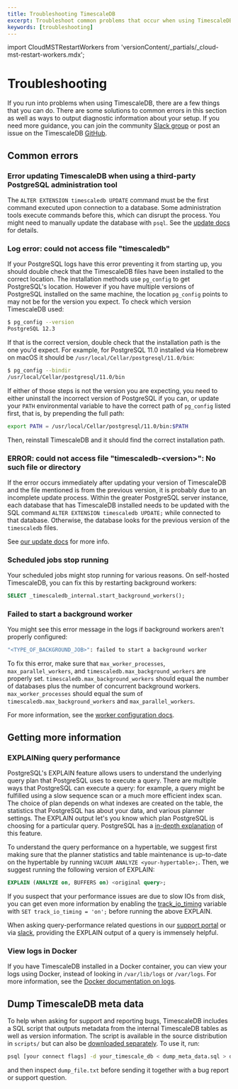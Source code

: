 ```yaml
---
title: Troubleshooting TimescaleDB
excerpt: Troubleshoot common problems that occur when using TimescaleDB
keywords: [troubleshooting]
---
```


import CloudMSTRestartWorkers from 'versionContent/_partials/_cloud-mst-restart-workers.mdx';

# Troubleshooting

If you run into problems when using TimescaleDB, there are a few things that you
can do. There are some solutions to common errors in this section as well as ways to
output diagnostic information about your setup. If you need more guidance, you
can join the community [Slack group][slack] or post an issue on the TimescaleDB
[GitHub][github].

## Common errors

### Error updating TimescaleDB when using a third-party PostgreSQL administration tool

The `ALTER EXTENSION timescaledb UPDATE` command must be the first
command executed upon connection to a database. Some administration tools
execute commands before this, which can disrupt the process. You might
need to manually update the database with `psql`.  See the 
[update docs][update-db] for details.

### Log error: could not access file "timescaledb"

If your PostgreSQL logs have this error preventing it from starting up, you
should double check that the TimescaleDB files have been installed to the
correct location. The installation methods use `pg_config` to get PostgreSQL's
location. However if you have multiple versions of PostgreSQL installed on the
same machine, the location `pg_config` points to may not be for the version you
expect. To check which version TimescaleDB used:

```bash
$ pg_config --version
PostgreSQL 12.3
```

If that is the correct version, double check that the installation path is
the one you'd expect. For example, for PostgreSQL 11.0 installed via
Homebrew on macOS it should be `/usr/local/Cellar/postgresql/11.0/bin`:

```bash
$ pg_config --bindir
/usr/local/Cellar/postgresql/11.0/bin
```

If either of those steps is not the version you are expecting, you need to
either uninstall the incorrect version of PostgreSQL if you can, or update your
`PATH` environmental variable to have the correct path of `pg_config` listed
first, that is, by prepending the full path:

```bash
export PATH = /usr/local/Cellar/postgresql/11.0/bin:$PATH
```

Then, reinstall TimescaleDB and it should find the correct installation
path.

### ERROR: could not access file "timescaledb-\<version\>": No such file or directory

If the error occurs immediately after updating your version of TimescaleDB and
the file mentioned is from the previous version, it is probably due to an
incomplete update process. Within the greater PostgreSQL server instance, each
database that has TimescaleDB installed needs to be updated with the SQL command
`ALTER EXTENSION timescaledb UPDATE;` while connected to that database.
Otherwise, the database looks for the previous version of the `timescaledb` files.

See [our update docs][update-db] for more info.

### Scheduled jobs stop running

Your scheduled jobs might stop running for various reasons. On self-hosted
TimescaleDB, you can fix this by restarting background workers:

```sql
SELECT _timescaledb_internal.start_background_workers();
```

<CloudMSTRestartWorkers />

### Failed to start a background worker

You might see this error message in the logs if background workers aren't
properly configured:

```bash
"<TYPE_OF_BACKGROUND_JOB>": failed to start a background worker
```

To fix this error, make sure that `max_worker_processes`,
`max_parallel_workers`, and `timescaledb.max_background_workers` are properly
set. `timescaledb.max_background_workers` should equal the number of databases
plus the number of concurrent background workers. `max_worker_processes` should
equal the sum of `timescaledb.max_background_workers` and
`max_parallel_workers`.

For more information, see the [worker configuration docs][worker-config].

## Getting more information

### EXPLAINing query performance

PostgreSQL's EXPLAIN feature allows users to understand the underlying query
plan that PostgreSQL uses to execute a query. There are multiple ways that
PostgreSQL can execute a query: for example, a query might be fulfilled using a
slow sequence scan or a much more efficient index scan. The choice of plan
depends on what indexes are created on the table, the statistics that PostgreSQL
has about your data, and various planner settings. The EXPLAIN output let's you
know which plan PostgreSQL is choosing for a particular query. PostgreSQL has a
[in-depth explanation][using explain] of this feature.

To understand the query performance on a hypertable, we suggest first
making sure that the planner statistics and table maintenance is up-to-date on the hypertable
by running `VACUUM ANALYZE <your-hypertable>;`. Then, we suggest running the
following version of EXPLAIN:

```sql
EXPLAIN (ANALYZE on, BUFFERS on) <original query>;
```

If you suspect that your performance issues are due to slow IOs from disk, you
can get even more information by enabling the
[track\_io\_timing][track_io_timing] variable with `SET track_io_timing = 'on';`
before running the above EXPLAIN.

When asking query-performance related questions in our [support portal][]
or via [slack][], providing the EXPLAIN output of a
query is immensely helpful.

### View logs in Docker

If you have TimescaleDB installed in a Docker container, you can view your logs
using Docker, instead of looking in `/var/lib/logs` or `/var/logs`. For more
information, see the [Docker documentation on logs][docker-logs].

## Dump TimescaleDB meta data

To help when asking for support and reporting bugs,
TimescaleDB includes a SQL script that outputs metadata
from the internal TimescaleDB tables as well as version information.
The script is available in the source distribution in `scripts/`
but can also be [downloaded separately][].
To use it, run:

```bash
psql [your connect flags] -d your_timescale_db < dump_meta_data.sql > dumpfile.txt
```

and then inspect `dump_file.txt` before sending it together with a bug report or support question.

[docker-logs]: https://docs.docker.com/config/containers/logging/
[downloaded separately]: https://raw.githubusercontent.com/timescale/timescaledb/master/scripts/dump_meta_data.sql
[github]: https://github.com/timescale/timescaledb/issues
[slack]: https://slack.timescale.com/
[support portal]: https://www.timescale.com/support
[track_io_timing]: https://www.postgresql.org/docs/current/static/runtime-config-statistics.html#GUC-TRACK-IO-TIMING
[update-db]: /timescaledb/:currentVersion:/how-to-guides/upgrades/
[using explain]: https://www.postgresql.org/docs/current/static/using-explain.html
[worker-config]: /timescaledb/latest/how-to-guides/configuration/about-configuration/#workers
